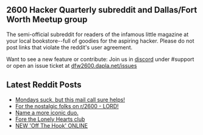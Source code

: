## 2600 Hacker Quarterly subreddit and Dallas/Fort Worth Meetup group
The semi-official subreddit for readers of the infamous little magazine at your local bookstore--full of goodies for the aspiring hacker. Please do not post links that violate the reddit's user agreement.

Want to see a new feature or contribute: 
Join us in [discord](https://dfw2600.dapla.net/chat) under #support or open an issue ticket at [dfw2600.dapla.net/issues](https://dfw2600.dapla.net/issues)

## Latest Reddit Posts
<!-- BLOG-POST-LIST:START -->
- [Mondays suck, but this mail call sure helps!](https://www.reddit.com/r/2600/comments/111nmwz/mondays_suck_but_this_mail_call_sure_helps/)
- [For the nostalgic folks on r/2600 - LORD!](https://www.reddit.com/r/2600/comments/111dxiz/for_the_nostalgic_folks_on_r2600_lord/)
- [Name a more iconic duo.](https://www.reddit.com/r/2600/comments/110td05/name_a_more_iconic_duo/)
- [Fore the Lonely Hearts club](https://www.reddit.com/r/2600/comments/10zfc7s/fore_the_lonely_hearts_club/)
- [NEW 'Off The Hook' ONLINE](https://2600.com/hook/08-02-2023)
<!-- BLOG-POST-LIST:END -->
